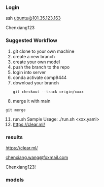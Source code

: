 
### Login 
ssh ubuntu@101.35.123.163

Chenxiang123

### Suggested Workflow 

1. git clone to your own machine 
3. create a new branch 
4. create your own model
5. push the branch to the repo
6. login into server
7. conda activate comp9444
8. download your branch
   ```
   git checkout --track origin/xxxx
   ```
10. merge it with main
   ```
   git merge
   ```
11. run.sh 
   Sample Usage: ./run.sh <xxx.yaml> <epochs> <batch-siz>
10. https://clear.ml/

### results

https://clear.ml/

chenxiang.wang@foxmail.com

Chenxiang123!

### models
